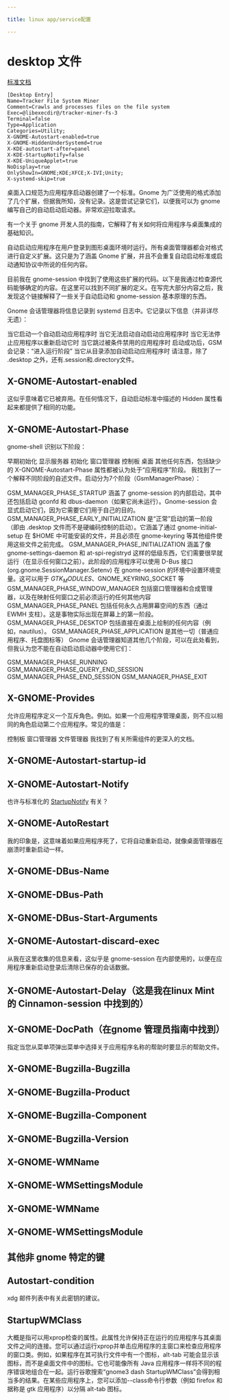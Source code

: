 ```yaml
---

title: linux app/service配置

---
```



# desktop 文件

[标准文档](https://specifications.freedesktop.org/desktop-entry-spec/latest/ar01s06.html)

```
[Desktop Entry]
Name=Tracker File System Miner
Comment=Crawls and processes files on the file system
Exec=@libexecdir@/tracker-miner-fs-3
Terminal=false
Type=Application
Categories=Utility;
X-GNOME-Autostart-enabled=true
X-GNOME-HiddenUnderSystemd=true
X-KDE-autostart-after=panel
X-KDE-StartupNotify=false
X-KDE-UniqueApplet=true
NoDisplay=true
OnlyShowIn=GNOME;KDE;XFCE;X-IVI;Unity;
X-systemd-skip=true
```



桌面入口规范为应用程序启动器创建了一个标准。Gnome 为广泛使用的格式添加了几个扩展，但据我所知，没有记录。这是尝试记录它们，以便我可以为 gnome 编写自己的自动启动启动器。非常欢迎拉取请求。

有一个关于 gnome 开发人员的指南，它解释了有关如何将应用程序与桌面集成的基础知识。

自动启动应用程序在用户登录到图形桌面环境时运行。所有桌面管理器都会对格式进行自定义扩展。这只是为了涵盖 Gnome 扩展，并且不会重复自动启动标准或启动通知协议中所说的任何内容。

目前我在 gnome-session 中找到了使用这些扩展的代码。以下是我通过检查源代码能够确定的内容。在这里可以找到不同扩展的定义。在写完大部分内容之后，我发现这个链接解释了一些关于自动启动和 gnome-session 基本原理的东西。

Gnome 会话管理器将信息记录到 systemd 日志中。它记录以下信息（并非详尽无遗）：

当它启动一个自动启动应用程序时
当它无法启动自动启动应用程序时
当它无法停止应用程序以重新启动它时
当它跳过被条件禁用的应用程序时
启动成功后，GSM 会记录：“进入运行阶段”
当它从目录添加自动启动应用程序时
请注意，除了 .desktop 之外，还有.session和.directory文件。

## X-GNOME-Autostart-enabled

这似乎意味着它已被弃用。在任何情况下，自动启动标准中描述的 Hidden 属性看起来都提供了相同的功能。

## X-GNOME-Autostart-Phase

gnome-shell 识别以下阶段：

早期初始化
显示服务器
初始化
窗口管理器
控制板
桌面
其他任何东西，包括缺少的 X-GNOME-Autostart-Phase 属性都被认为处于“应用程序”阶段。
我找到了一个解释不同阶段的自述文件。启动分为7个阶段（GsmManagerPhase）：

GSM_MANAGER_PHASE_STARTUP 涵盖了 gnome-session 的内部启动，其中还包括启动 gconfd 和 dbus-daemon（如果它尚未运行）。Gnome-session 会显式启动它们，因为它需要它们用于自己的目的。
GSM_MANAGER_PHASE_EARLY_INITIALIZATION 是“正常”启动的第一阶段（即由 .desktop 文件而不是硬编码控制的启动）。它涵盖了通过 gnome-initial-setup 在 $HOME 中可能安装的文件，并且必须在 gnome-keyring 等其他组件使用这些文件之前完成。
GSM_MANAGER_PHASE_INITIALIZATION 涵盖了像 gnome-settings-daemon 和 at-spi-registryd 这样的低级东西，它们需要很早就运行（在显示任何窗口之前）。此阶段的应用程序可以使用 D-Bus 接口 (org.gnome.SessionManager.Setenv) 在 gnome-session 的环境中设置环境变量。这可以用于 $GTK_MODULES、$GNOME_KEYRING_SOCKET 等
GSM_MANAGER_PHASE_WINDOW_MANAGER 包括窗口管理器和合成管理器，以及在映射任何窗口之前必须运行的任何其他内容
GSM_MANAGER_PHASE_PANEL 包括任何永久占用屏幕空间的东西（通过 EWMH 支柱）。这是事物实际出现在屏幕上的第一阶段。
GSM_MANAGER_PHASE_DESKTOP 包括直接在桌面上绘制的任何内容（例如，nautilus）。
GSM_MANAGER_PHASE_APPLICATION 是其他一切（普通应用程序、托盘图标等）
Gnome 会话管理器知道其他几个阶段，可以在此处看到，但我认为您不能在自动启动启动器中使用它们：

GSM_MANAGER_PHASE_RUNNING
GSM_MANAGER_PHASE_QUERY_END_SESSION
GSM_MANAGER_PHASE_END_SESSION
GSM_MANAGER_PHASE_EXIT

## X-GNOME-Provides

允许应用程序定义一个互斥角色。例如。如果一个应用程序管理桌面，则不应以相同的角色启动第二个应用程序。常见的值是：

控制板
窗口管理器
文件管理器
我找到了有关所需组件的更深入的文档。

## X-GNOME-Autostart-startup-id

## X-GNOME-Autostart-Notify

也许与标准化的 [StartupNotify](http://standards.freedesktop.org/startup-notification-spec/startup-notification-0.1.txt) 有关？

## X-GNOME-AutoRestart

我的印象是，这意味着如果应用程序死了，它将自动重新启动，就像桌面管理器在崩溃时重新启动一样。

## X-GNOME-DBus-Name

## X-GNOME-DBus-Path

## X-GNOME-DBus-Start-Arguments


## X-GNOME-Autostart-discard-exec

从我在这里收集的信息来看，这似乎是 gnome-session 在内部使用的，以便在应用程序重新启动登录后清除已保存的会话数据。

## X-GNOME-Autostart-Delay（这是我在linux Mint 的 Cinnamon-session 中找到的）

## X-GNOME-DocPath（在gnome 管理员指南中找到）

指定当您从菜单项弹出菜单中选择关于应用程序名称的帮助时要显示的帮助文件。

## X-GNOME-Bugzilla-Bugzilla

## X-GNOME-Bugzilla-Product

## X-GNOME-Bugzilla-Component

## X-GNOME-Bugzilla-Version

## X-GNOME-WMName

## X-GNOME-WMSettingsModule


## X-GNOME-WMName

## X-GNOME-WMSettingsModule

## 其他非 gnome 特定的键

## Autostart-condition
xdg 邮件列表中有关此密钥的建议。

## StartupWMClass
大概是指可以用xprop检查的属性。此属性允许保持正在运行的应用程序与其桌面文件之间的连接。您可以通过运行xprop并单击应用程序的主窗口来检查应用程序的窗口类。例如，如果程序在其可执行文件中有一个图标，alt-tab 可能会显示该图标，而不是桌面文件中的图标。它也可能像所有 Java 应用程序一样将不同的程序错误地组合在一起。运行谷歌搜索“gnome3 dash StartupWMClass”会得到相当多的结果。在某些应用程序上，您可以添加--class命令行参数（例如 firefox 和据称是 gtk 应用程序）以分隔 alt-tab 图标。
